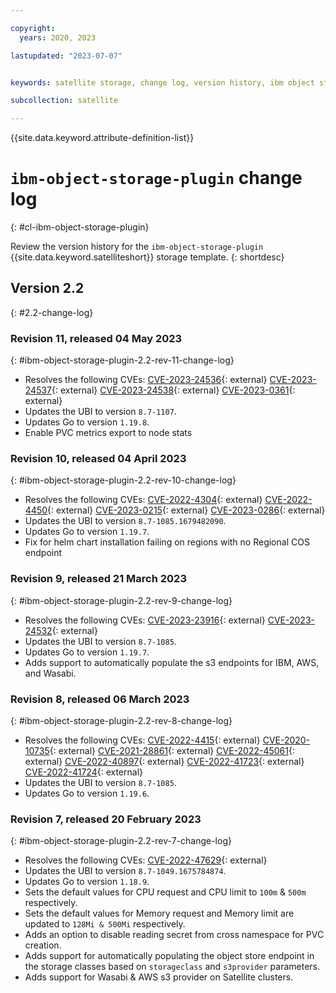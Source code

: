 ```yaml
---

copyright:
  years: 2020, 2023

lastupdated: "2023-07-07"


keywords: satellite storage, change log, version history, ibm object storage plugin

subcollection: satellite

---
```


{{site.data.keyword.attribute-definition-list}}

# `ibm-object-storage-plugin` change log
{: #cl-ibm-object-storage-plugin}

Review the version history for the `ibm-object-storage-plugin` {{site.data.keyword.satelliteshort}} storage template.
{: shortdesc}

## Version 2.2
{: #2.2-change-log}


### Revision 11, released 04 May 2023
{: #ibm-object-storage-plugin-2.2-rev-11-change-log}


- Resolves the following CVEs: [CVE-2023-24536](https://nvd.nist.gov/vuln/detail/CVE-2023-24536){: external} [CVE-2023-24537](https://nvd.nist.gov/vuln/detail/CVE-2023-24537){: external} [CVE-2023-24538](https://nvd.nist.gov/vuln/detail/CVE-2023-24538){: external} [CVE-2023-0361](https://nvd.nist.gov/vuln/detail/CVE-2023-0361){: external} 
- Updates the UBI to version `8.7-1107`.
- Updates Go to version `1.19.8`.
- Enable PVC metrics export to node stats

### Revision 10, released 04 April 2023
{: #ibm-object-storage-plugin-2.2-rev-10-change-log}


- Resolves the following CVEs: [CVE-2022-4304](https://nvd.nist.gov/vuln/detail/CVE-2022-4304){: external} [CVE-2022-4450](https://nvd.nist.gov/vuln/detail/CVE-2022-4450){: external} [CVE-2023-0215](https://nvd.nist.gov/vuln/detail/CVE-2023-0215){: external} [CVE-2023-0286](https://nvd.nist.gov/vuln/detail/CVE-2023-0286){: external} 
- Updates the UBI to version `8.7-1085.1679482090`.
- Updates Go to version `1.19.7`.
- Fix for helm chart installation failing on regions with no Regional COS endpoint 

### Revision 9, released 21 March 2023
{: #ibm-object-storage-plugin-2.2-rev-9-change-log}


- Resolves the following CVEs: [CVE-2023-23916](https://nvd.nist.gov/vuln/detail/CVE-2023-23916){: external} [CVE-2023-24532](https://nvd.nist.gov/vuln/detail/CVE-2023-24532){: external} 
- Updates the UBI to version `8.7-1085`.
- Updates Go to version `1.19.7`.
- Adds support to automatically populate the s3 endpoints for IBM, AWS, and Wasabi.

### Revision 8, released 06 March 2023
{: #ibm-object-storage-plugin-2.2-rev-8-change-log}


- Resolves the following CVEs: [CVE-2022-4415](https://nvd.nist.gov/vuln/detail/CVE-2022-4415){: external} [CVE-2020-10735](https://nvd.nist.gov/vuln/detail/CVE-2020-10735){: external} [CVE-2021-28861](https://nvd.nist.gov/vuln/detail/CVE-2021-28861){: external} [CVE-2022-45061](https://nvd.nist.gov/vuln/detail/CVE-2022-45061){: external} [CVE-2022-40897](https://nvd.nist.gov/vuln/detail/CVE-2022-40897){: external} [CVE-2022-41723](https://nvd.nist.gov/vuln/detail/CVE-2022-41723){: external} [CVE-2022-41724](https://nvd.nist.gov/vuln/detail/CVE-2022-41724){: external} 
- Updates the UBI to version `8.7-1085`.
- Updates Go to version `1.19.6`.

### Revision 7, released 20 February 2023
{: #ibm-object-storage-plugin-2.2-rev-7-change-log}


- Resolves the following CVEs: [CVE-2022-47629](https://nvd.nist.gov/vuln/detail/CVE-2022-47629){: external} 
- Updates the UBI to version `8.7-1049.1675784874`.
- Updates Go to version `1.18.9`.
- Sets the default values for CPU request and CPU limit to `100m` & `500m` respectively. 
- Sets the default values for Memory request and Memory limit are updated to `128Mi & 500Mi` respectively. 
- Adds an option to disable reading secret from cross namespace for PVC creation.
- Adds support for automatically populating the object store endpoint in the storage classes based on `storageclass` and `s3provider` parameters.
- Adds support for Wasabi & AWS s3 provider on Satellite clusters.


